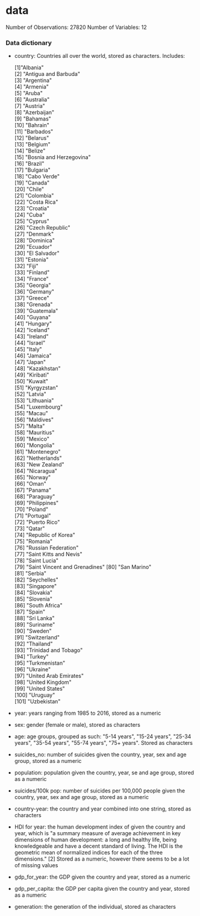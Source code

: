 # data

Number of Observations: 27820
Number of Variables: 12

### Data dictionary 
- country: Countries all over the world, stored as characters. Includes: 

  [1]"Albania"                     
  [2] "Antigua and Barbuda"         
  [3] "Argentina"                   
  [4] "Armenia"                     
  [5] "Aruba"                       
  [6] "Australia"                   
  [7] "Austria"                     
  [8] "Azerbaijan"                  
  [9] "Bahamas"                     
 [10] "Bahrain"                     
 [11] "Barbados"                    
 [12] "Belarus"                     
 [13] "Belgium"                     
 [14] "Belize"                      
 [15] "Bosnia and Herzegovina"      
 [16] "Brazil"                      
 [17] "Bulgaria"                    
 [18] "Cabo Verde"                  
 [19] "Canada"                      
 [20] "Chile"                       
 [21] "Colombia"                    
 [22] "Costa Rica"                  
 [23] "Croatia"                     
 [24] "Cuba"                        
 [25] "Cyprus"                      
 [26] "Czech Republic"              
 [27] "Denmark"                     
 [28] "Dominica"                    
 [29] "Ecuador"                     
 [30] "El Salvador"                 
 [31] "Estonia"                     
 [32] "Fiji"                        
 [33] "Finland"                     
 [34] "France"                      
 [35] "Georgia"                     
 [36] "Germany"                     
 [37] "Greece"                      
 [38] "Grenada"                     
 [39] "Guatemala"                   
 [40] "Guyana"                      
 [41] "Hungary"                     
 [42] "Iceland"                     
 [43] "Ireland"                     
 [44] "Israel"                      
 [45] "Italy"                       
 [46] "Jamaica"                     
 [47] "Japan"                       
 [48] "Kazakhstan"                  
 [49] "Kiribati"                    
 [50] "Kuwait"                      
 [51] "Kyrgyzstan"                  
 [52] "Latvia"                      
 [53] "Lithuania"                   
 [54] "Luxembourg"                  
 [55] "Macau"                       
 [56] "Maldives"                    
 [57] "Malta"                       
 [58] "Mauritius"                   
 [59] "Mexico"                      
 [60] "Mongolia"                    
 [61] "Montenegro"                  
 [62] "Netherlands"                 
 [63] "New Zealand"                 
 [64] "Nicaragua"                   
 [65] "Norway"                      
 [66] "Oman"                        
 [67] "Panama"                      
 [68] "Paraguay"                    
 [69] "Philippines"                 
 [70] "Poland"                      
 [71] "Portugal"                    
 [72] "Puerto Rico"                 
 [73] "Qatar"                       
 [74] "Republic of Korea"           
 [75] "Romania"                     
 [76] "Russian Federation"          
 [77] "Saint Kitts and Nevis"       
 [78] "Saint Lucia"                 
 [79] "Saint Vincent and Grenadines"
 [80] "San Marino"                  
 [81] "Serbia"                      
 [82] "Seychelles"                  
 [83] "Singapore"                   
 [84] "Slovakia"                    
 [85] "Slovenia"                    
 [86] "South Africa"                
 [87] "Spain"                       
 [88] "Sri Lanka"                   
 [89] "Suriname"                    
 [90] "Sweden"                      
 [91] "Switzerland"                 
 [92] "Thailand"                    
 [93] "Trinidad and Tobago"         
 [94] "Turkey"                      
 [95] "Turkmenistan"                
 [96] "Ukraine"                     
 [97] "United Arab Emirates"        
 [98] "United Kingdom"              
 [99] "United States"               
[100] "Uruguay"                     
[101] "Uzbekistan"    

- year: years ranging from 1985 to 2016, stored as a numeric
- sex: gender (female or male), stored as characters
- age: age groups, grouped as such: "5-14 years", "15-24 years", "25-34 years", "35-54 years", "55-74 years", "75+ years". Stored as characters
- suicides_no: number of suicides given the country, year, sex and age group, stored as a numeric
- population: population given the country, year, se and age group, stored as a numeric
- suicides/100k pop: number of suicides per 100,000 people given the country, year, sex and age group, stored as a numeric
- country-year: the country and year combined into one string, stored as characters 
- HDI for year: the human development index of given the country and year, which is "a summary measure of average achievement in key dimensions of human development: a long and healthy life, being knowledgeable and have a decent standard of living. The HDI is the geometric mean of normalized indices for each of the three dimensions." [2] Stored as a numeric, however there seems to be a lot of missing values
- gdp_for_year: the GDP given the country and year, stored as a numeric
- gdp_per_capita: the GDP per capita given the country and year, stored as a numeric
- generation: the generation of the individual, stored as characters  